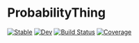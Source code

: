 # ProbabilityThing

[![Stable](https://img.shields.io/badge/docs-stable-blue.svg)](https://luisaforozco.github.io/ProbabilityThing.jl/stable/)
[![Dev](https://img.shields.io/badge/docs-dev-blue.svg)](https://luisaforozco.github.io/ProbabilityThing.jl/dev/)
[![Build Status](https://github.com/luisaforozco/ProbabilityThing.jl/actions/workflows/CI.yml/badge.svg?branch=main)](https://github.com/luisaforozco/ProbabilityThing.jl/actions/workflows/CI.yml?query=branch%3Amain)
[![Coverage](https://codecov.io/gh/luisaforozco/ProbabilityThing.jl/branch/main/graph/badge.svg)](https://codecov.io/gh/luisaforozco/ProbabilityThing.jl)
